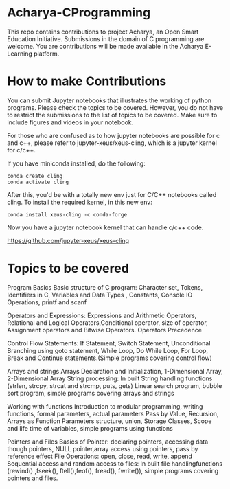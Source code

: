# Acharya-CProgramming
This repo contains contributions to project Acharya, an Open Smart Education Initiative. Submissions in the domain of C programming  are welcome.  You are contributions will be made available in the Acharya E-Learning platform.



# How to make Contributions

You can submit Jupyter notebooks that illustrates the working of python programs. Please check the topics to be covered. However, you do not have to restrict the submissions to the list of topics to be covered. Make sure to include figures and videos in your notebook.

For those who are confused as to how jupyter notebooks are possible for c and c++, please refer to jupyter-xeus/xeus-cling, which is a jupyter kernel for c/c++.

If you have miniconda installed, do the following:
```
conda create cling
conda activate cling
```

After this, you'd be with a totally new env just for C/C++ notebooks called cling. To install the required kernel, in this new env:
```
conda install xeus-cling -c conda-forge
```

Now you have a jupyter notebook kernel that can handle c/c++ code.

https://github.com/jupyter-xeus/xeus-cling



# Topics to be covered

 Program Basics
Basic structure of C program: Character set, Tokens, Identifiers in C, Variables and Data Types , Constants, Console IO Operations, printf and scanf

Operators and Expressions: Expressions and Arithmetic Operators, Relational and Logical Operators,Conditional operator, size of operator, Assignment operators and Bitwise Operators. Operators Precedence

Control Flow Statements: If Statement, Switch Statement, Unconditional Branching using goto statement, While Loop, Do While Loop, For Loop, Break and Continue statements.(Simple programs covering control flow)

 Arrays and strings
Arrays Declaration and Initialization, 1-Dimensional Array, 2-Dimensional Array String processing: In built String handling functions (strlen, strcpy, strcat and strcmp, puts, gets) Linear search program, bubble sort program, simple programs covering arrays and strings

 Working with functions
Introduction to modular programming, writing functions, formal parameters, actual parameters Pass by Value, Recursion, Arrays as Function Parameters structure, union, Storage Classes, Scope and life time of variables, simple programs using functions

Pointers and Files
Basics of Pointer: declaring pointers, accessing data though pointers, NULL pointer,array access using pointers, pass by reference effect File Operations: open, close, read, write, append Sequential access and random access to files: In built file handlingfunctions (rewind() ,fseek(), ftell(),feof(), fread(), fwrite()), simple programs covering pointers and files. 
